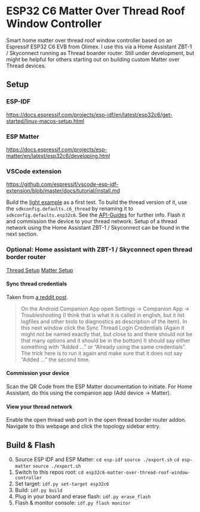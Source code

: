 # ESP32 C6 Matter Over Thread Roof Window Controller

Smart home matter over thread roof window controller based on an Espressif ESP32 C6 EVB from Olimex. I use this via a Home Assistant ZBT-1 / Skyconnect running as Thread boarder router. Still under development, but might be helpful for others starting out on building custom Matter over Thread devices.

## Setup

### ESP-IDF

https://docs.espressif.com/projects/esp-idf/en/latest/esp32c6/get-started/linux-macos-setup.html

### ESP Matter

https://docs.espressif.com/projects/esp-matter/en/latest/esp32c6/developing.html

### VSCode extension

https://github.com/espressif/vscode-esp-idf-extension/blob/master/docs/tutorial/install.md

Build the [light example](https://github.com/espressif/esp-matter/blob/6a2654a/examples/light/README.md) as a first test. To build the thread version of it, use the `sdkconfig.defaults.c6_thread` by renaming it to `sdkconfig.defaults.esp32c6`. See the [API-Guides](https://docs.espressif.com/projects/esp-idf/en/v5.3.1/esp32c6/api-guides/build-system.html#target-dependent-sdkconfig-defaults) for further info. Flash it and commission the device to your thread network. Setup of a thread network using the Home Assistant ZBT-1 / Skyconnect can be found in the next section.

### Optional: Home assistant with ZBT-1 / Skyconnect open thread border router

[Thread Setup](https://connectzbt1.home-assistant.io/procedures/enable-thread/) 
[Matter Setup](https://www.home-assistant.io/integrations/matter/)

#### Sync thread credentials

Taken from [a reddit post](https://community.home-assistant.io/t/open-thread-border-router-or-apple-google/691903/2).

> On the Android Companion App open Settings → Companion App → Troubleshooting (I think that is what it is called in english, but it list logfiles and other tools to diagnostics as description of the item).
> In this next window click the Sync Thread Login Credentials (Again it might not be named exactly that, but close to and there should not be that many options and it should be in the bottom)
> It should say either something with “Added …” or “Already using the same credentials”.
> The trick here is to run it again and make sure that it does not say “Added …” the second time.

#### Commission your device

Scan the QR Code from the ESP Matter documentation to initiate. For Home Assistant, do this using the companion app (Add device -> Matter).

#### View your thread network

Enable the open thread web port in the open thread border router addon. Navigate to this webpage and click the topology sidebar entry.

## Build & Flash

0. Source ESP IDF and ESP Matter: `cd esp-idf` `source ./export.sh` `cd esp-matter` `source ./export.sh`
1. Switch to this repos root: `cd esp32c6-matter-over-thread-roof-window-controller`
2. Set target: `idf.py set-target esp32c6`
3. Build: `idf.py build`
4. Plug in your board and erase flash: `idf.py erase_flash`
5. Flash & monitor console: `idf.py flash monitor`


